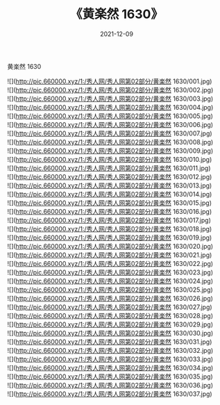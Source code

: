 ﻿---
layout: post
title:  《黄楽然 1630》
date:   2021-12-09
img: http://pic.660000.xyz/1:/秀人网/秀人网第02部分/黄楽然 1630/000.jpg
categories: [美女, 清纯, 唯美]
---

黄楽然 1630

  ![](http://pic.660000.xyz/1:/秀人网/秀人网第02部分/黄楽然 1630/001.jpg) <br> ![](http://pic.660000.xyz/1:/秀人网/秀人网第02部分/黄楽然 1630/002.jpg) <br> ![](http://pic.660000.xyz/1:/秀人网/秀人网第02部分/黄楽然 1630/003.jpg) <br> ![](http://pic.660000.xyz/1:/秀人网/秀人网第02部分/黄楽然 1630/004.jpg) <br> ![](http://pic.660000.xyz/1:/秀人网/秀人网第02部分/黄楽然 1630/005.jpg) <br> ![](http://pic.660000.xyz/1:/秀人网/秀人网第02部分/黄楽然 1630/006.jpg) <br> ![](http://pic.660000.xyz/1:/秀人网/秀人网第02部分/黄楽然 1630/007.jpg) <br> ![](http://pic.660000.xyz/1:/秀人网/秀人网第02部分/黄楽然 1630/008.jpg) <br> ![](http://pic.660000.xyz/1:/秀人网/秀人网第02部分/黄楽然 1630/009.jpg) <br> ![](http://pic.660000.xyz/1:/秀人网/秀人网第02部分/黄楽然 1630/010.jpg) <br> ![](http://pic.660000.xyz/1:/秀人网/秀人网第02部分/黄楽然 1630/011.jpg) <br> ![](http://pic.660000.xyz/1:/秀人网/秀人网第02部分/黄楽然 1630/012.jpg) <br> ![](http://pic.660000.xyz/1:/秀人网/秀人网第02部分/黄楽然 1630/013.jpg) <br> ![](http://pic.660000.xyz/1:/秀人网/秀人网第02部分/黄楽然 1630/014.jpg) <br> ![](http://pic.660000.xyz/1:/秀人网/秀人网第02部分/黄楽然 1630/015.jpg) <br> ![](http://pic.660000.xyz/1:/秀人网/秀人网第02部分/黄楽然 1630/016.jpg) <br> ![](http://pic.660000.xyz/1:/秀人网/秀人网第02部分/黄楽然 1630/017.jpg) <br> ![](http://pic.660000.xyz/1:/秀人网/秀人网第02部分/黄楽然 1630/018.jpg) <br> ![](http://pic.660000.xyz/1:/秀人网/秀人网第02部分/黄楽然 1630/019.jpg) <br> ![](http://pic.660000.xyz/1:/秀人网/秀人网第02部分/黄楽然 1630/020.jpg) <br> ![](http://pic.660000.xyz/1:/秀人网/秀人网第02部分/黄楽然 1630/021.jpg) <br> ![](http://pic.660000.xyz/1:/秀人网/秀人网第02部分/黄楽然 1630/022.jpg) <br> ![](http://pic.660000.xyz/1:/秀人网/秀人网第02部分/黄楽然 1630/023.jpg) <br> ![](http://pic.660000.xyz/1:/秀人网/秀人网第02部分/黄楽然 1630/024.jpg) <br> ![](http://pic.660000.xyz/1:/秀人网/秀人网第02部分/黄楽然 1630/025.jpg) <br> ![](http://pic.660000.xyz/1:/秀人网/秀人网第02部分/黄楽然 1630/026.jpg) <br> ![](http://pic.660000.xyz/1:/秀人网/秀人网第02部分/黄楽然 1630/027.jpg) <br> ![](http://pic.660000.xyz/1:/秀人网/秀人网第02部分/黄楽然 1630/028.jpg) <br> ![](http://pic.660000.xyz/1:/秀人网/秀人网第02部分/黄楽然 1630/029.jpg) <br> ![](http://pic.660000.xyz/1:/秀人网/秀人网第02部分/黄楽然 1630/030.jpg) <br> ![](http://pic.660000.xyz/1:/秀人网/秀人网第02部分/黄楽然 1630/031.jpg) <br> ![](http://pic.660000.xyz/1:/秀人网/秀人网第02部分/黄楽然 1630/032.jpg) <br> ![](http://pic.660000.xyz/1:/秀人网/秀人网第02部分/黄楽然 1630/033.jpg) <br> ![](http://pic.660000.xyz/1:/秀人网/秀人网第02部分/黄楽然 1630/034.jpg) <br> ![](http://pic.660000.xyz/1:/秀人网/秀人网第02部分/黄楽然 1630/035.jpg) <br> ![](http://pic.660000.xyz/1:/秀人网/秀人网第02部分/黄楽然 1630/036.jpg) <br> ![](http://pic.660000.xyz/1:/秀人网/秀人网第02部分/黄楽然 1630/037.jpg) <br>
